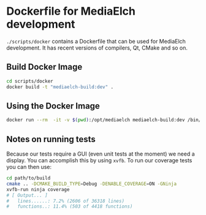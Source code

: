 # Dockerfile for MediaElch development

`./scripts/docker` contains a Dockerfile that can be used for MediaElch
development. It has recent versions of compilers, Qt, CMake and so on.

## Build Docker Image

```sh
cd scripts/docker
docker build -t "mediaelch-build:dev" .
```

## Using the Docker Image

```sh
docker run --rm  -it -v $(pwd):/opt/mediaelch mediaelch-build:dev /bin/bash
```

## Notes on running tests

Because our tests require a GUI (even unit tests at the moment) we need a
display. You can accomplish this by using `xvfb`. To run our coverage tests
you can then use:

```sh
cd path/to/build
cmake .. -DCMAKE_BUILD_TYPE=Debug -DENABLE_COVERAGE=ON -GNinja
xvfb-run ninja coverage
# [ Output... ]
#   lines......: 7.2% (2606 of 36318 lines)
#   functions..: 11.4% (503 of 4418 functions)
```
